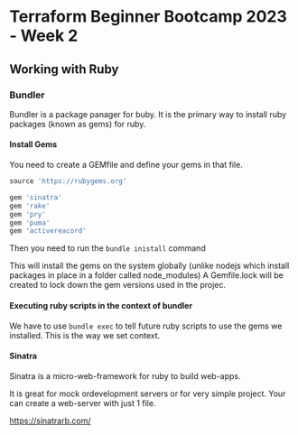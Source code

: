 # Terraform Beginner Bootcamp 2023 - Week 2

## Working with Ruby
### Bundler 

Bundler is a package panager for buby. It is the primary way to install ruby packages (known as gems) for ruby. 
#### Install Gems

You need to create a GEMfile and define your gems in that file.

```rb
source 'https://rubygems.org'

gem 'sinatra'
gem 'rake'
gem 'pry'
gem 'puma'
gem 'activereacord'

```
Then you need to run the `bundle inistall` command 

This will install the gems on the system globally (unlike nodejs which install packages in place in a folder called node_modules)
A Gemfile.lock will be created to lock down the gem versions used in the projec. 

#### Executing ruby scripts in the context of bundler

We have to use `bundle exec` to tell future ruby scripts to use the gems we installed. This is the way we set context.

#### Sinatra

Sinatra is a micro-web-framework for ruby to build web-apps.

It is great for mock ordevelopment servers or for very simple project. Your can create a web-server with just 1 file.

https://sinatrarb.com/